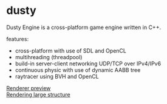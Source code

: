 # dusty

Dusty Engine is a cross-platform game engine written in C++.<br/>

features:<br/>
- cross-platform with use of SDL and OpenCL<br/>
- multihreading (threadpool)<br/>
- build-in server-client networking UDP/TCP over IPv4/IPv6<br/>
- continuous physic with use of dynamic AABB tree<br/>
- raytracer using BVH and OpenCL<br/>

[Renderer preview](https://www.youtube.com/watch?v=UGmM1AlRqjM)<br/>
[Rendering large structure](https://www.youtube.com/watch?v=Z8SukrJTKDM)
